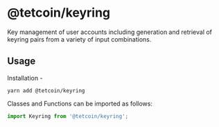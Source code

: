 # @tetcoin/keyring

Key management of user accounts including generation and retrieval of keyring pairs from a variety of input combinations.

## Usage

Installation -

```
yarn add @tetcoin/keyring
```

Classes and Functions can be imported as follows:

```js
import Keyring from '@tetcoin/keyring';
```
